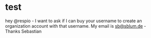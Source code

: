# test

hey @respio - I want to ask if I can buy your username to create an organization account with that username.
My email is sb@sblum.de - Thanks Sebastian